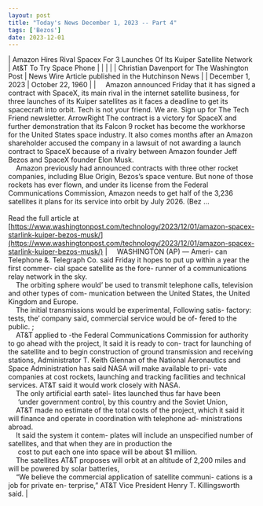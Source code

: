```yaml
---
layout: post
title: "Today's News December 1, 2023 -- Part 4"
tags: ['Bezos']
date: 2023-12-01
---
```


| Amazon Hires Rival Spacex For 3 Launches Of Its Kuiper Satellite Network | At&T To Try Space Phone |
|  |  |
| Christian Davenport for The Washington Post | News Wire Article published in the Hutchinson News |
| December 1, 2023 | October 22, 1960 |
| &nbsp;&nbsp;&nbsp;&nbsp;Amazon announced Friday that it has signed a contract with SpaceX, its main rival in the internet satellite business, for three launches of its Kuiper satellites as it faces a deadline to get its spacecraft into orbit. Tech is not your friend. We are. Sign up for The Tech Friend newsletter. ArrowRight The contract is a victory for SpaceX and further demonstration that its Falcon 9 rocket has become the workhorse for the United States space industry. It also comes months after an Amazon shareholder accused the company in a lawsuit of not awarding a launch contract to SpaceX because of a rivalry between Amazon founder Jeff Bezos and SpaceX founder Elon Musk.<br>&nbsp;&nbsp;&nbsp;&nbsp;Amazon previously had announced contracts with three other rocket companies, including Blue Origin, Bezos’s space venture. But none of those rockets has ever flown, and under its license from the Federal Communications Commission, Amazon needs to get half of the 3,236 satellites it plans for its service into orbit by July 2026. (Bez ...<br><br>Read the full article at<br>[https://www.washingtonpost.com/technology/2023/12/01/amazon-spacex-starlink-kuiper-bezos-musk/](https://www.washingtonpost.com/technology/2023/12/01/amazon-spacex-starlink-kuiper-bezos-musk/) | &nbsp;&nbsp;&nbsp;&nbsp;WASHINGTON (AP) — Ameri- can Telephone &. Telegraph Co. said Friday it hopes to put up within a year the first commer- cial space satellite as the fore- runner of a communications relay network in the sky.<br>&nbsp;&nbsp;&nbsp;&nbsp;The orbiting sphere would’ be used to transmit telephone calls, television and other types of com- munication between the United States, the United Kingdom and Europe.<br>&nbsp;&nbsp;&nbsp;&nbsp;The initial transmissions would be experimental, Following satis- factory: tests, the’ company said, commercial service would be of- fered to the public. ;<br>&nbsp;&nbsp;&nbsp;&nbsp;AT&T applied to -the Federal Communications Commission for authority to go ahead with the project, It said it is ready to con- tract for launching of the satellite and to begin construction of ground transmission and receiving stations,   Administrator T. Keith Glennan of the National Aeronautics and Space Administration has said NASA will make available to pri- vate companies at cost rockets, launching and tracking facilities and technical services. AT&T said it would work closely with NASA.<br>&nbsp;&nbsp;&nbsp;&nbsp;The only artificial earth satel- lites launched thus far have been<br>&nbsp;&nbsp;&nbsp;&nbsp; ‘under government control, by this country and the Soviet Union,<br>&nbsp;&nbsp;&nbsp;&nbsp;AT&T made no estimate of the total costs of the project, which it said it will finance and operate in coordination with telephone ad- ministrations abroad.<br>&nbsp;&nbsp;&nbsp;&nbsp;It said the system it contem- plates will include an unspecified number of satellites, and that when they are in production the<br>&nbsp;&nbsp;&nbsp;&nbsp; cost to put each one into space will be about $1 million.<br>&nbsp;&nbsp;&nbsp;&nbsp;The satellites AT&T proposes will orbit at an altitude of 2,200 miles and will be powered by solar batteries,<br>&nbsp;&nbsp;&nbsp;&nbsp;“We believe the commercial application of satellite communi- cations is a job for private en- terprise,” AT&T Vice President Henry T. Killingsworth said.  |